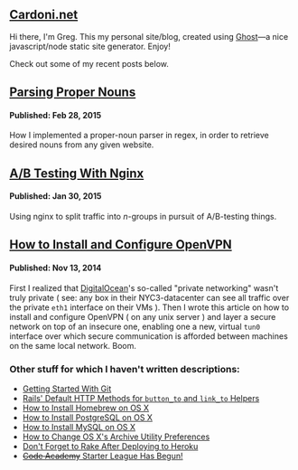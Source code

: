 ## [Cardoni.net](http://cardoni.net)
Hi there, I'm Greg. This my personal site/blog, created using [Ghost](https://ghost.org/)—a nice javascript/node static site generator. Enjoy!

Check out some of my recent posts below.

## [Parsing Proper Nouns](https://cardoni.net/parsing-proper-nouns-with-regex/)
#### Published: Feb 28, 2015

How I implemented a proper-noun parser in regex, in order to retrieve desired nouns from any given website.

## [A/B Testing With Nginx](https://cardoni.net/a-b-testing-with-nginx/)
#### Published: Jan 30, 2015

Using nginx to split traffic into *n*-groups in pursuit of A/B-testing things.

## [How to Install and Configure OpenVPN](https://cardoni.net/how-to-install-and-configure-openvpn/)
#### Published: Nov 13, 2014
First I realized that [DigitalOcean](https://www.digitalocean.com/?refcode=503c9a20587b)'s so-called "private networking" wasn't truly private ( see: any box in their NYC3-datacenter can see all traffic over the private `eth1` interface on their VMs ). Then I wrote this article on how to install and configure OpenVPN ( on any unix server ) and layer a secure network on top of an insecure one, enabling one a new, virtual `tun0` interface over which secure communication is afforded between machines on the same local network. Boom.

### Other stuff for which I haven't written descriptions:
* [Getting Started With Git](https://cardoni.net/how-to-use-git-with-personal-projects/)
* [Rails' Default HTTP Methods for `button_to` and `link_to` Helpers](https://cardoni.net/rails-button-to-vs-link-to-url-helpers/)
* [How to Install Homebrew on OS X](https://cardoni.net/install-homebrew-on-mac-os-x-10-7/)
* [How to Install PostgreSQL on OS X](https://cardoni.net/how-to-install-postgresql-os-x-mac-rails-3-heroku/)
* [How to Install MySQL on OS X](https://cardoni.net/install-mysql-on-mac-os-x-10-7/)
* [How to Change OS X's Archive Utility Preferences](https://cardoni.net/how-to-change-archive-utility-mac-os-x-default-preferences/)
* [Don't Forget to Rake After Deploying to Heroku](https://cardoni.net/rake-after-deploying-to-heroku/)
* [~~Code Academy~~ Starter League Has Begun!](https://cardoni.net/code-academy-has-begun/)